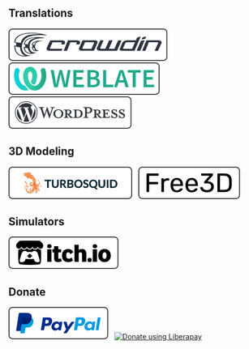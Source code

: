 ## Translations
[![Crowdin](./icons/crowdin.svg)](https://crowdin.com/profile/manerakai/)&nbsp;&nbsp;
[![Weblate](./icons/weblate.svg)](https://hosted.weblate.org/user/ManeraKai/)&nbsp;&nbsp;
[![Wordpress](./icons/wordpress.svg)](https://profiles.wordpress.org/manerakai/)

## 3D Modeling
[![TurboSquid](./icons/turbosquid.svg)](https://www.turbosquid.com/Search/Artists/ManeraKai)&nbsp;&nbsp;
[![Free3d](./icons/free3d.svg)](https://free3d.com/user/ajaebalbarmaja)

## Simulators
[![ItchIo](./icons/itchio.svg)](https://manerakai.itch.io/)&nbsp;&nbsp;

<!-- ## Repos
[![GitHub](./icons/github.svg)](https://github.com/ManeraKai)&nbsp;&nbsp;
[![GitLab](./icons/gitlab.svg)](https://gitlab.com/ManeraKai) -->
<!-- 
## Hire
[![Freelancer](./icons/freelancer.svg)](https://www.freelancer.com/u/ManeraKai) -->

## Donate
[![Paypal](./icons/paypal.svg)](https://www.paypal.com/paypalme/esmailalmaleeh)&nbsp;&nbsp;
<noscript><a href="https://liberapay.com/ManeraKai/donate"><img height=32 alt="Donate using Liberapay" src="https://liberapay.com/assets/widgets/donate.svg"></a></noscript>

